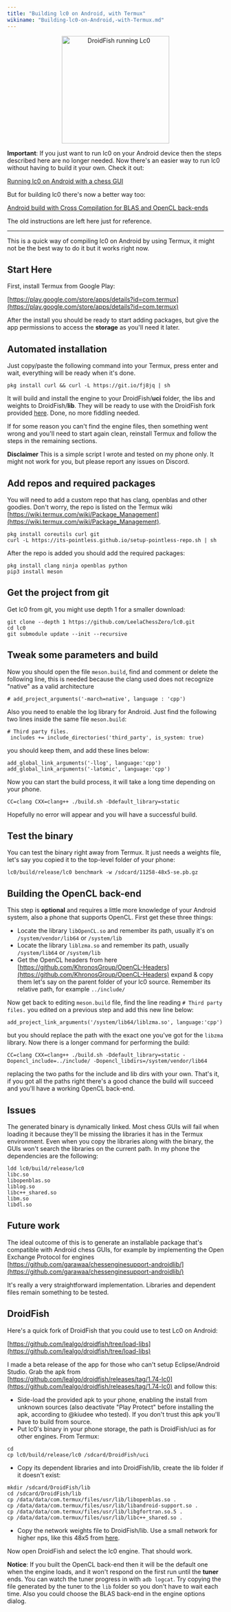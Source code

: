 ```yaml
---
title: "Building lc0 on Android, with Termux"
wikiname: "Building-lc0-on-Android,-with-Termux.md"
---
```

<div align="middle">
<img src="https://user-images.githubusercontent.com/12534727/57578012-ec787100-7451-11e9-9afe-eaf2b7b6d3e8.jpg" width="250" alt="DroidFish running Lc0" />
</div>

**Important**: If you just want to run lc0 on your Android device then the steps described here are no longer needed. Now there's an easier way to run lc0 without having to build it your own. Check it out:

[Running lc0 on Android with a chess GUI](https://github.com/LeelaChessZero/lc0/wiki/Running-lc0-on-Android-with-a-chess-GUI)

But for building lc0 there's now a better way too:

[Android build with Cross Compilation for BLAS and OpenCL back-ends](https://github.com/LeelaChessZero/lc0/pull/848)

The old instructions are left here just for reference.

---

This is a quick way of compiling lc0 on Android by using Termux, it might not be the best way to do it but it works right now. 

## Start Here

First, install Termux from Google Play:

[https://play.google.com/store/apps/details?id=com.termux](https://play.google.com/store/apps/details?id=com.termux)

After the install you should be ready to start adding packages, but give the app permissions to access the **storage** as you'll need it later.

## Automated installation

Just copy/paste the following command into your Termux, press enter and wait, everything will be ready when it's done.

`pkg install curl && curl -L https://git.io/fj8jq | sh`

It will build and install the engine to your DroidFish/**uci** folder, the libs and weights to DroidFish/**lib**. They will be ready to use with the DroidFish fork provided [here](https://github.com/lealgo/droidfish/releases/tag/1.74-lc0). Done, no more fiddling needed.

If for some reason you can't find the engine files, then something went wrong and you'll need to start again clean, reinstall Termux and follow the steps in the remaining sections.

**Disclaimer** This is a simple script I wrote and tested on my phone only. It might not work for you, but please report any issues on Discord.

## Add repos and required packages

You will need to add a custom repo that has clang, openblas and other goodies. Don't worry, the repo is listed on the Termux wiki [https://wiki.termux.com/wiki/Package_Management](https://wiki.termux.com/wiki/Package_Management).

```
pkg install coreutils curl git
curl -L https://its-pointless.github.io/setup-pointless-repo.sh | sh
```

After the repo is added you should add the required packages:

```
pkg install clang ninja openblas python
pip3 install meson
```

## Get the project from git

Get lc0 from git, you might use depth 1 for a smaller download:

```
git clone --depth 1 https://github.com/LeelaChessZero/lc0.git
cd lc0
git submodule update --init --recursive
```

## Tweak some parameters and build

Now you should open the file `meson.build`, find and comment or delete the following line, this is needed because the clang used does not recognize "native" as a valid architecture

```
# add_project_arguments('-march=native', language : 'cpp')
```

Also you need to enable the log library for Android. Just find the following two lines inside the same file `meson.build`:

```
# Third party files.
 includes += include_directories('third_party', is_system: true)
```

you should keep them, and add these lines below:

```
add_global_link_arguments('-llog', language:'cpp')
add_global_link_arguments('-latomic', language:'cpp')
```

Now you can start the build process, it will take a long time depending on your phone.

```
CC=clang CXX=clang++ ./build.sh -Ddefault_library=static
```

Hopefully no error will appear and you will have a successful build.

## Test the binary

You can test the binary right away from Termux. It just needs a weights file, let's say you copied it to the top-level folder of your phone:

```
lc0/build/release/lc0 benchmark -w /sdcard/11258-48x5-se.pb.gz
```

## Building the OpenCL back-end

This step is **optional** and requires a little more knowledge of your Android system, also a phone that supports OpenCL. First get these three things:

* Locate the library `libOpenCL.so` and remember its path, usually it's on `/system/vendor/lib64` or `/system/lib`
* Locate the library `liblzma.so` and remember its path, usually `/system/lib64` or `/system/lib`
* Get the OpenCL headers from here [https://github.com/KhronosGroup/OpenCL-Headers](https://github.com/KhronosGroup/OpenCL-Headers) expand & copy them let's say on the parent folder of your lc0 source. Remember its relative path, for example `../include/`

Now get back to editing `meson.build` file, find the line reading `# Third party files.` you edited on a previous step and add this new line below:

```
add_project_link_arguments('/system/lib64/liblzma.so', language:'cpp')
```

but you should replace the path with the exact one you've got for the `libzma` library. Now there is a longer command for performing the build:

```
CC=clang CXX=clang++ ./build.sh -Ddefault_library=static -Dopencl_include=../include/ -Dopencl_libdirs=/system/vendor/lib64
```

replacing the two paths for the include and lib dirs with your own. That's it, if you got all the paths right there's a good chance the build will succeed and you'll have a working OpenCL back-end.

## Issues

The generated binary is dynamically linked. Most chess GUIs will fail when loading it because they'll be missing the libraries it has in the Termux environment. Even when you copy the libraries along with the binary, the GUIs won't search the libraries on the current path. In my phone the dependencies are the following:

```
ldd lc0/build/release/lc0
libc.so
libopenblas.so
liblog.so
libc++_shared.so
libm.so
libdl.so
```

## Future work

The ideal outcome of this is to generate an installable package that's compatible with Android chess GUIs, for example by implementing the Open Exchange Protocol for engines [https://github.com/garawaa/chessenginesupport-androidlib/](https://github.com/garawaa/chessenginesupport-androidlib/)

It's really a very straightforward implementation. Libraries and dependent files remain something to be tested.

## DroidFish

Here's a quick fork of DroidFish that you could use to test Lc0 on Android:

[https://github.com/lealgo/droidfish/tree/load-libs](https://github.com/lealgo/droidfish/tree/load-libs)

I made a beta release of the app for those who can't setup Eclipse/Android Studio. Grab the apk from [https://github.com/lealgo/droidfish/releases/tag/1.74-lc0](https://github.com/lealgo/droidfish/releases/tag/1.74-lc0) and follow this:

* Side-load the provided apk to your phone, enabling the install from unknown sources (also deactivate "Play Protect" before installing the apk, according to @kiudee who tested). If you don't trust this apk you'll have to build from source.
* Put lc0's binary in your phone storage, the path is DroidFish/uci as for other engines. From Termux:
```
cd
cp lc0/build/release/lc0 /sdcard/DroidFish/uci
```
* Copy its dependent libraries and into DroidFish/lib, create the lib folder if it doesn't exist:
```
mkdir /sdcard/DroidFish/lib
cd /sdcard/DroidFish/lib
cp /data/data/com.termux/files/usr/lib/libopenblas.so .
cp /data/data/com.termux/files/usr/lib/libandroid-support.so .
cp /data/data/com.termux/files/usr/lib/libgfortran.so.5 .
cp /data/data/com.termux/files/usr/lib/libc++_shared.so .
```
* Copy the network weights file to DroidFish/lib. Use a small network for higher nps, like this 48x5 from [here](https://github.com/dkappe/leela-chess-weights/wiki/Distilled-Networks).

Now open DroidFish and select the lc0 engine. That should work.

**Notice**: If you built the OpenCL back-end then it will be the default one when the engine loads, and it won't respond on the first run until the **tuner** ends. You can watch the tuner progress in with `adb logcat`. Try copying the file generated by the tuner to the `lib` folder so you don't have to wait each time. Also you could choose the BLAS back-end in the engine options dialog.